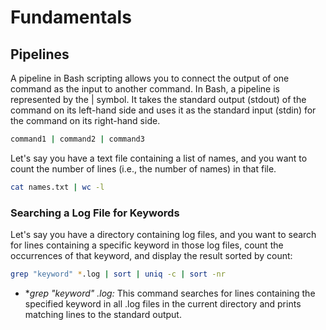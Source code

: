 # Fundamentals

## Pipelines

A pipeline in Bash scripting allows you to connect the output of one command as the input to another command.
In Bash, a pipeline is represented by the | symbol. It takes the standard output (stdout) of the command on its left-hand side and uses it as the standard input (stdin) for the command on its right-hand side.
```bash
command1 | command2 | command3
```

Let's say you have a text file containing a list of names, and you want to count the number of lines (i.e., the number of names) in that file.
```bash
cat names.txt | wc -l
```
### Searching a Log File for Keywords
Let's say you have a directory containing log files, and you want to search for lines containing a specific keyword in those log files, count the occurrences of that keyword, and display the result sorted by count:

```bash
grep "keyword" *.log | sort | uniq -c | sort -nr
```
- **grep "keyword" *.log:** This command searches for lines containing the specified keyword in all .log files in the current directory and prints matching lines to the standard output.







